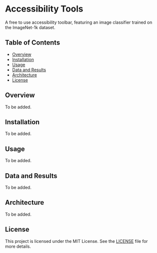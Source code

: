 # Accessibility Tools

A free to use accessibility toolbar, featuring an image classifier trained on the ImageNet-1k dataset.

## Table of Contents

- [Overview](#overview)
- [Installation](#installation)
- [Usage](#usage)
- [Data and Results](#data-and-results)
- [Architecture](#architecture)
- [License](#license)

## Overview

To be added.

## Installation

To be added.

## Usage

To be added.

## Data and Results

To be added.

## Architecture

To be added.

## License

This project is licensed under the MIT License. See the [LICENSE](license) file for more details.